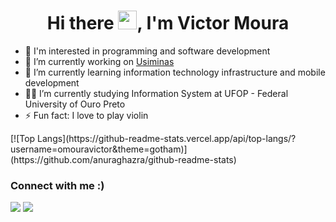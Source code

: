 <h1 align="center">Hi there <img src="https://raw.githubusercontent.com/kaueMarques/kaueMarques/master/hi.gif" width="30px">, I'm Victor Moura</h1>

- 👀 I'm interested in programming and software development
- 🔭 I’m currently working on [Usiminas](https://www.instagram.com/usiminas.oficial/)
- 🌱 I’m currently learning information technology infrastructure and mobile development
- 👨‍💻 I’m currently studying Information System at UFOP - Federal University of Ouro Preto
- ⚡ Fun fact: I love to play violin

<div>
  [![Top Langs](https://github-readme-stats.vercel.app/api/top-langs/?username=omouravictor&theme=gotham)](https://github.com/anuraghazra/github-readme-stats)
</div>
<div>
  <h3>Connect with me :)</h3>
  <a href="mailto:omouravictor@gmail.com" target="_blank"><img src="https://img.shields.io/badge/Gmail-D14836?style=for-the-badge&logo=gmail&logoColor=white" target="_blank"></a>
  <a href="https://www.linkedin.com/in/omouravictor/"><img src="https://img.shields.io/badge/-LinkedIn-%230077B5?style=for-the-badge&logo=linkedin&logoColor=white" target="_blank"></a>
</div>

<!--
**omouravictor/omouravictor** is a ✨ _special_ ✨ repository because its `README.md` (this file) appears on your GitHub profile.

Here are some ideas to get you started:

- 🔭 I’m currently working on ...
- 🌱 I’m currently learning ...
- 👯 I’m looking to collaborate on ...
- 🤔 I’m looking for help with ...
- 💬 Ask me about ...
- 📫 How to reach me: ...
- 😄 Pronouns: ...
- ⚡ Fun fact: ...
-->
